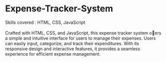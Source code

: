 # Expense-Tracker-System

Skills covered : HTML,  CSS,  JavaScript<br>
<br>
Crafted with HTML, CSS, and JavaScript, this expense tracker system oers a simple and intuitive
interface for users to manage their expenses. Users can easily input, categorize, and track their
expenditures. With its responsive design and interactive features, it provides a seamless experience for
efficient expense management.

